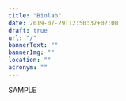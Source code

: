 ```yaml
---
title: "Biolab"
date: 2019-07-29T12:50:37+02:00
draft: true
url: "/"
bannerText: ""
bannerImg: ""
location: ""
acronym: ""
---
```


SAMPLE
